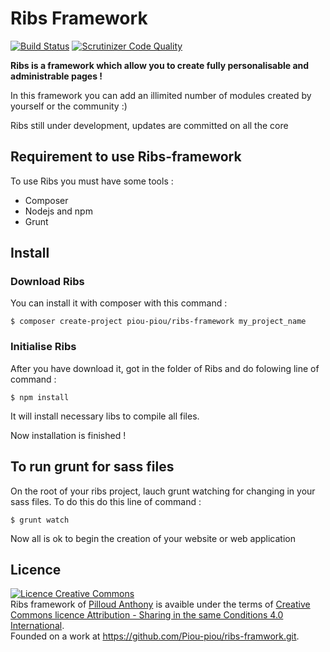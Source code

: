 # Ribs Framework
[![Build Status](https://scrutinizer-ci.com/g/Piou-piou/ribs-framework/badges/build.png?b=master)](https://scrutinizer-ci.com/g/Piou-piou/ribs-framework/build-status/master)
[![Scrutinizer Code Quality](https://scrutinizer-ci.com/g/Piou-piou/ribs-framework/badges/quality-score.png?b=master)](https://scrutinizer-ci.com/g/Piou-piou/ribs-framework/?branch=master)

**Ribs is a framework which allow you to create fully personalisable and administrable pages !**

In this framework you can add an illimited number of modules created by yourself or the community :)

Ribs still under development, updates are committed on all the core

## Requirement to use Ribs-framework
To use Ribs you must have some tools :
* Composer
* Nodejs and npm
* Grunt

## Install

### Download Ribs
You can install it with composer with this command : 
```
$ composer create-project piou-piou/ribs-framework my_project_name
```

### Initialise Ribs
After you have download it, got in the folder of Ribs and do folowing line of command :
```
$ npm install
```
It will install necessary libs to compile all files.

Now installation is finished !

## To run grunt for sass files

On the root of your ribs project, lauch grunt watching for changing in your sass files. To do this do this line of command : 
```
$ grunt watch
```

Now all is ok to begin the creation of your website or web application

## Licence
<a rel="license" href="http://creativecommons.org/licenses/by-sa/4.0/"><img alt="Licence Creative Commons" style="border-width:0" src="https://i.creativecommons.org/l/by-sa/4.0/88x31.png" /></a><br /><span xmlns:dct="http://purl.org/dc/terms/" property="dct:title">Ribs framework</span> of <a xmlns:cc="http://creativecommons.org/ns#" href="http://anthony-pilloud.fr" property="cc:attributionName" rel="cc:attributionURL">Pilloud Anthony</a> is avaible under the terms of <a rel="license" href="http://creativecommons.org/licenses/by-sa/4.0/">Creative Commons licence Attribution -  Sharing in the same Conditions 4.0 International</a>.<br />Founded on a work at <a xmlns:dct="http://purl.org/dc/terms/" href="https://github.com/Piou-piou/ribs-framwork.git" rel="dct:source">https://github.com/Piou-piou/ribs-framwork.git</a>.
